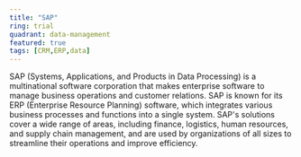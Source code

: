 ```yaml
---
title: "SAP"
ring: trial
quadrant: data-management
featured: true
tags: [CRM,ERP,data]
---
```


SAP (Systems, Applications, and Products in Data Processing) is a multinational software corporation that makes enterprise software to manage business operations and customer relations. SAP is known for its ERP (Enterprise Resource Planning) software, which integrates various business processes and functions into a single system. SAP's solutions cover a wide range of areas, including finance, logistics, human resources, and supply chain management, and are used by organizations of all sizes to streamline their operations and improve efficiency.
